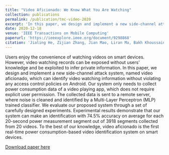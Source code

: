 ```yaml
---
title: "Video Aficionado: We Know What You Are Watching"
collection: publications
permalink: /publication/tmc-video-2020
excerpt: 'In this paper, we design and implement a new side-channel attack system, named video aficionado, which can identify video watching information without violating any access control policies on Android.'
date: 2020-12-18
venue: 'IEEE Transactions on Mobile Computing'
paperurl: 'https://ieeexplore.ieee.org/document/9298868'
citation: 'Jialing He, Zijian Zhang, Jian Mao, Liran Ma, Bakh Khoussainov, Rui Jin, and Liehuang Zhu. (2020). &quot;Video Aficionado: We Know What You Are Watching&quot; <i>IEEE Transactions on Mobile Computing</i>'
---
```

Users enjoy the convenience of watching videos on smart devices. However, video watching records can be exposed without users' knowledge and be exploited to infer private information. In this paper, we design and implement a new side-channel attack system, named video aficionado, which can identify video watching information without violating any access control policies on Android. Our system only needs to collect power consumption data of a video playing app, which does not require explicit user permission. The collected data is sent to a remote server, where noise is cleaned and identified by a Multi-Layer Perceptron (MLP) trained classifier. We evaluate our proposed system through a set of carefully designed experiments. Experimental results demonstrate that our system can make an identification with 74.5% accuracy on average for each 20-second power measurement segment out of 3918 segments collected from 20 videos. To the best of our knowledge, video aficionado is the first real-time power consumption-based video identification system on smart devices.

[Download paper here](https://ieeexplore.ieee.org/document/9298868)

<!-- Recommended citation: Jialing He, Zijian Zhang, Jian Mao, Liran Ma, Bakh Khoussainov, Rui Jin, and Liehuang Zhu. (2020). "Video Aficionado: We Know What You Are Watching" <i>IEEE Transactions on Mobile Computing</i>.  -->
